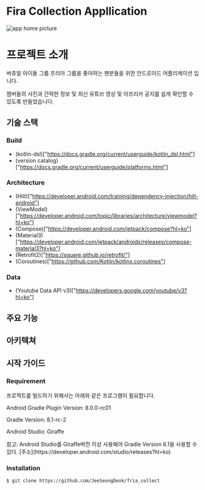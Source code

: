 # Fira Collection Appllication
![app home picture](pictures/app_home_picture.gif)
# 프로젝트 소개
<p>버츄얼 아이돌 그룹 프리아 그룹을 좋아하는 팬분들을 위한 안드로이드 어플리케이션 입니다.</p>
<p>맴버들의 사진과 간략한 정보 및 최신 유튜브 영상 및 아프리카 공지를 쉽게 확인할 수 있도록 만들었습니다.</p>

## 기술 스택
### Build
- (kotlin-dsl)["https://docs.gradle.org/current/userguide/kotlin_dsl.html"]
- (version catalog)["https://docs.gradle.org/current/userguide/platforms.html"]
### Architecture
- (Hilt)["https://developer.android.com/training/dependency-injection/hilt-android"]
- (ViewModel)["https://developer.android.com/topic/libraries/architecture/viewmodel?hl=ko"]
- (Compose)["https://developer.android.com/jetpack/compose?hl=ko"]
- (Material3)["https://developer.android.com/jetpack/androidx/releases/compose-material3?hl=ko"]
- (Retrofit2)["https://square.github.io/retrofit/"]
- (Coroutines)["https://github.com/Kotlin/kotlinx.coroutines"]

### Data
- (Youtube Data API v3)["https://developers.google.com/youtube/v3?hl=ko"]

## 주요 기능

## 아키텍쳐

## 시작 가이드
### Requirement
<p>프로젝트를 빌드하기 위해서는 아래와 같은 프로그램이 필요합니다.</p>
<p>Android Gradle Plugin Version: 8.0.0-rc01</p>
<p>Gradle Version: 8.1-rc-2</p>
<p>Android Studio: Giraffe</p>
<p>참고: Android Studio를 Giraffe버전 이상 사용해야 Gradle Version 8.1을 사용할 수 있다. [주소](https://developer.android.com/studio/releases?hl=ko)</p>

### Installation
``` bash
$ git clone https://github.com/JeeSeongDeok/fria_collect
```